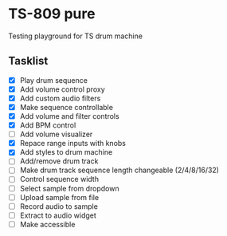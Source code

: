 # TS-809 pure

Testing playground for TS drum machine

## Tasklist

- [X] Play drum sequence
- [X] Add volume control proxy
- [X] Add custom audio filters
- [X] Make sequence controllable
- [X] Add volume and filter controls
- [X] Add BPM control
- [ ] Add volume visualizer
- [X] Repace range inputs with knobs
- [X] Add styles to drum machine
- [ ] Add/remove drum track
- [ ] Make drum track sequence length changeable (2/4/8/16/32)
- [ ] Control sequence width
- [ ] Select sample from dropdown
- [ ] Upload sample from file
- [ ] Record audio to sample
- [ ] Extract to audio widget
- [ ] Make accessible
